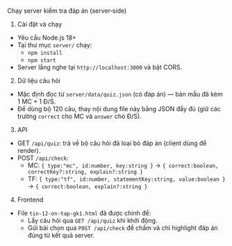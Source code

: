 Chạy server kiểm tra đáp án (server‑side)

1) Cài đặt và chạy
- Yêu cầu Node.js 18+
- Tại thư mục `server/` chạy:
  - `npm install`
  - `npm start`
- Server lắng nghe tại `http://localhost:3000` và bật CORS.

2) Dữ liệu câu hỏi
- Mặc định đọc từ `server/data/quiz.json` (có đáp án) — bản mẫu đã kèm 1 MC + 1 Đ/S.
- Để dùng bộ 120 câu, thay nội dung file này bằng JSON đầy đủ (giữ các trường `correct` cho MC và `answer` cho Đ/S).

3) API
- GET `/api/quiz`: trả về bộ câu hỏi đã loại bỏ đáp án (client dùng để render).
- POST `/api/check`:
  - MC: `{ type:"mc", id:number, key:string }` → `{ correct:boolean, correctKey?:string, explain?:string }`
  - TF: `{ type:"tf", id:number, statementKey:string, value:boolean }` → `{ correct:boolean, explain?:string }`

4) Frontend
- File `tin-12-on-tap-gk1.html` đã được chỉnh để:
  - Lấy câu hỏi qua `GET /api/quiz` khi khởi động.
  - Gửi bài chọn qua `POST /api/check` để chấm và chỉ highlight đáp án đúng từ kết quả server.

